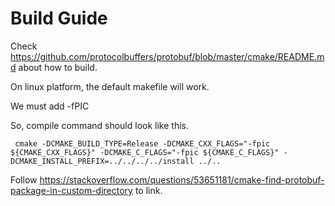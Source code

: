 # Build Guide

Check https://github.com/protocolbuffers/protobuf/blob/master/cmake/README.md about how to build.

On linux platform, the default makefile will work.

We must add -fPIC

So, compile command should look like this.

```
 cmake -DCMAKE_BUILD_TYPE=Release -DCMAKE_CXX_FLAGS="-fpic ${CMAKE_CXX_FLAGS}" -DCMAKE_C_FLAGS="-fpic ${CMAKE_C_FLAGS}" -DCMAKE_INSTALL_PREFIX=../../../../install ../..
```

Follow https://stackoverflow.com/questions/53651181/cmake-find-protobuf-package-in-custom-directory to link.


